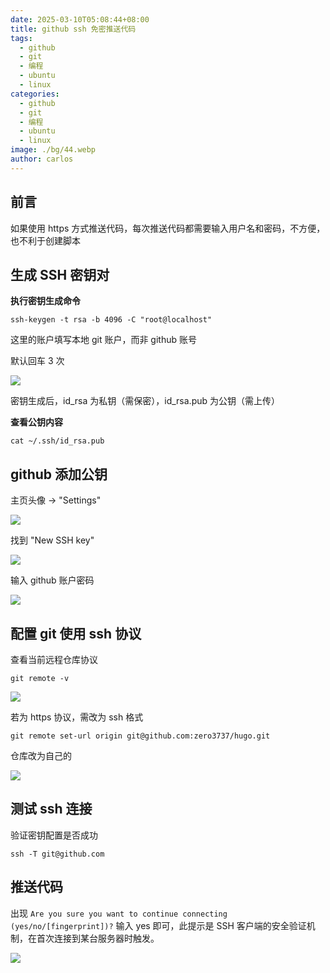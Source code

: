 ```yaml
---
date: 2025-03-10T05:08:44+08:00
title: github ssh 免密推送代码
tags:
  - github
  - git
  - 编程
  - ubuntu
  - linux
categories:
  - github
  - git
  - 编程
  - ubuntu
  - linux
image: ./bg/44.webp
author: carlos
---
```


## 前言

如果使用 https 方式推送代码，每次推送代码都需要输入用户名和密码，不方便，也不利于创建脚本

## 生成 SSH 密钥对

**执行密钥生成命令**

```shell
ssh-keygen -t rsa -b 4096 -C "root@localhost"
```

这里的账户填写本地 git 账户，而非 github 账号

默认回车 3 次

![](../00-assets/Pasted%20image%2020250310044611.png)

密钥生成后，id_rsa 为私钥（需保密），id_rsa.pub 为公钥（需上传）‌

**查看公钥内容**

```shell
cat ~/.ssh/id_rsa.pub
```

## github 添加公钥

主页头像 -> "Settings"

![](../00-assets/Pasted%20image%2020250310044947.png)

找到 "New SSH key"

![](../00-assets/Pasted%20image%2020250310045237.png)

输入 github 账户密码

![](../00-assets/Pasted%20image%2020250310045511.png)

## 配置 git 使用 ssh 协议

查看当前远程仓库协议

```shell
git remote -v
```

![](../00-assets/Pasted%20image%2020250310050519.png)

若为 https 协议，需改为 ssh 格式

```shell
git remote set-url origin git@github.com:zero3737/hugo.git
```

仓库改为自己的

![](../00-assets/Pasted%20image%2020250310051040.png)
## 测试 ssh 连接

验证密钥配置是否成功

```shell
ssh -T git@github.com
```

## 推送代码

出现 `Are you sure you want to continue connecting (yes/no/[fingerprint])?` 输入 yes 即可，此提示是 SSH 客户端的安全验证机制，在首次连接到某台服务器时触发。

![](../00-assets/Pasted%20image%2020250310051908.png)
